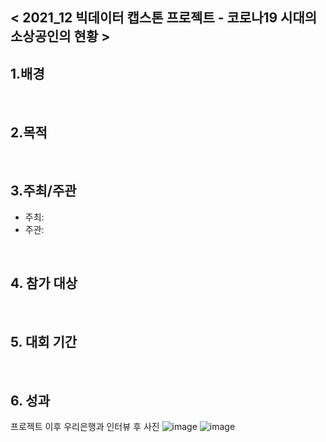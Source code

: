 
 
## < 2021_12 빅데이터 캡스톤 프로젝트 - 코로나19 시대의 소상공인의 현황 >

 

## 1.배경  


<br>

## 2.목적  


<br>

## 3.주최/주관  
 - 주최: 
 - 주관: 
<br>

## 4. 참가 대상  


<br>

## 5. 대회 기간


<br>

## 6. 성과
프로젝트 이후 우리은행과 인터뷰 후 사진
![image](https://user-images.githubusercontent.com/55688416/152968166-6046e3fe-fea0-46f7-8b79-9d40e2c8694a.png)
![image](https://user-images.githubusercontent.com/55688416/152968249-f90a6419-1ebe-439b-a40f-7e53af67845f.png)



<br>

